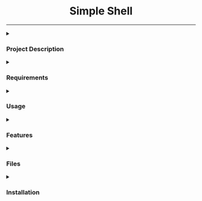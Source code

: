<div id="header" align="center">
<h1>Simple Shell</h1>
</div>

---
<details>
<summary><h3>Project Description</h3></summary>
This is a simple UNIX command line interpreter, also known as a shell, developed as part of the holbertonschool-simple_shell project. The shell is designed to be used in a terminal environment and provides basic functionality for executing commands entered by the user.
</details>

<details>
<summary><h3>Requirements</h3></summary>
 *Allowed editors: vi, vim, emac* s.
 
 You are not allowed to use global* variables.
 
 No more than 5 functions per file* .
 
 It is not necessary to upload the test network to * your repository.
 
 The prototypes of all your functions should be included in your header file called main.h.
 
 Note that we will not provide the putchar function for this project.
</details>

<details>
<summary><h3>Usage</h3></summary>
<b>To use the simple shell, compile the source files using the provided gcc command:</b>

gcc -Wall -Werror -Wextra -pedantic -std=gnu89 *.c -o hsh

<b>Once compiled, run the shell using the following command (basic mandatory shell):</b>
./hsh

The shell will display a prompt and wait for the user to enter a command. Commands should consist of a single word and should be followed by a new line. After a command has been executed, the prompt will be displayed again, ready for the next command.
</details>

<details>
<summary><h3>Features</h3></summary>
<b>The simple shell provides the following features:</b>
Displaying a prompt and waiting for the user to enter a command
Executing commands entered by the user
Handling errors, such as command not found
Handling the EOF "end of file" condition (Ctrl+D)

<b>The following features are not implemented in the simple shell:</b>
Handling special characters such as ", ', `, , *, &, #
Handling exit function.
Moving the cursor.
Some other advanced functions.
</details>

<details>
<summary><h3>Files</h3></summary>
<b>The following files are included in this repository:</b>

[README.md](#README.md): This file, providing documentation for the simple shell.

[AUTHORS](#AUTHORS): A file listing all individuals who have contributed content to the repository, following the format specified in Docker.

[main.h](#main.h): A header file containing all function prototypes, macros, definintions/includes and global variables.

[main.c](#main.c): An entry point program for the custom shell.

[hell.c](#hell.h): A set of functions needed to execute and tokenize the user input.

[find_path.c](#find_path.c): A function to handle the PATH and FORK.
</details>

<details>
<summary><h3>Installation</h3></summary>
  ```
  // clone the repository
  
  $ git clone https://github.com/alejandr088/holbertonschool-simple_shell.git
  
  $ cd holbertonschool-simple_shell
  ```
</details>
<details>
<summary> <h3>Compilation  and Testing</h3> </summary>

<h5>Your shell will be compiled this way:</h5>
  ```c
gcc -Wall -Werror -Wextra -pedantic -std=gnu89 *.c -o hsh
  ```
  <h5>Testing</h5>

<details>
<summary><h3>Contributors</h3></summary>
<b>The following individuals have contributed to the development of the simple shell:</b>

Alejandro Rivello: Implemented basic command execution logic, implemented built-ins, handled error conditions.

Alan Garcia: Handled error conditions and "end of file" condition.
</details>

<details>
<summary><h3>Contact</h3></summary>
<b>For any inquiries or issues regarding the simple shell, please contact the project maintainers:</b>

Alejandro Rivello (jrivello21@gmail.com)
Alan Garcia (avillafan868@gmail.com)
</details>